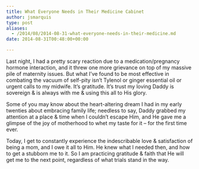 ```yaml
---
title: What Everyone Needs in Their Medicine Cabinet
author: jsmarquis
type: post
aliases:
  - /2014/08/2014-08-31-what-everyone-needs-in-their-medicine.md
date: 2014-08-31T00:48:00+00:00

---
```

Last night, I had a pretty scary reaction due to a medication/pregnancy hormone interaction, and it threw one more grievance on top of my massive pile of maternity issues. But what I&#8217;ve found to be most effective in combating the vacuum of self-pity isn&#8217;t Tylenol or ginger essential oil or urgent calls to my midwife. It&#8217;s gratitude. It&#8217;s trust my loving Daddy is sovereign & is always with me & using this all to His glory.

Some of you may know about the heart-altering dream I had in my early twenties about embracing family life; needless to say, Daddy grabbed my attention at a place & time when I couldn&#8217;t escape Him, and He gave me a glimpse of the joy of motherhood to whet my taste for it &#8211; for the first time ever.

Today, I get to constantly experience the indescribable love & satisfaction of being a mom, and I owe it all to Him. He knew what I needed then, and how to get a stubborn me to it. So I am practicing gratitude & faith that He will get me to the next point, regardless of what trials stand in the way.